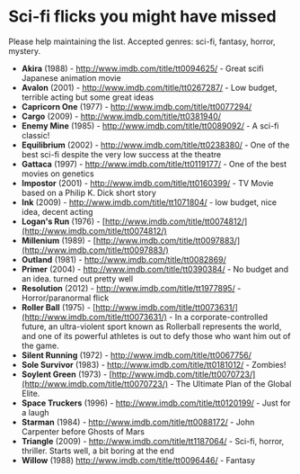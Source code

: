 Sci-fi flicks you might have missed
===============

Please help maintaining the list. Accepted genres: sci-fi, fantasy, horror, mystery.

- **Akira** (1988) - http://www.imdb.com/title/tt0094625/ - Great scifi Japanese animation movie
- **Avalon** (2001) - http://www.imdb.com/title/tt0267287/ - Low budget, terrible acting but some great ideas
- **Capricorn One** (1977) - http://www.imdb.com/title/tt0077294/
- **Cargo** (2009) - http://www.imdb.com/title/tt0381940/
- **Enemy Mine** (1985) - http://www.imdb.com/title/tt0089092/ - A sci-fi classic!
- **Equilibrium** (2002) - http://www.imdb.com/title/tt0238380/ - One of the best sci-fi despite the very low success at the theatre
- **Gattaca** (1997) - http://www.imdb.com/title/tt0119177/ - One of the best movies on genetics
- **Impostor** (2001) - http://www.imdb.com/title/tt0160399/ - TV Movie based on a Philip K. Dick short story
- **Ink** (2009) - http://www.imdb.com/title/tt1071804/ - low budget, nice idea, decent acting
- **Logan's Run** (1976) - [http://www.imdb.com/title/tt0074812/](http://www.imdb.com/title/tt0074812/)
- **Millenium** (1989) - [http://www.imdb.com/title/tt0097883/](http://www.imdb.com/title/tt0097883/)
- **Outland** (1981) - http://www.imdb.com/title/tt0082869/
- **Primer** (2004) - http://www.imdb.com/title/tt0390384/ - No budget and an idea. turned out pretty well
- **Resolution** (2012) - http://www.imdb.com/title/tt1977895/ - Horror/paranormal flick
- **Roller Ball** (1975) - [http://www.imdb.com/title/tt0073631/](http://www.imdb.com/title/tt0073631/) - In a corporate-controlled future, an ultra-violent sport known as Rollerball represents the world, and one of its powerful athletes is out to defy those who want him out of the game.
- **Silent Running** (1972) - http://www.imdb.com/title/tt0067756/
- **Sole Survivor** (1983) - http://www.imdb.com/title/tt0181012/ - Zombies!
- **Soylent Green** (1973) - [http://www.imdb.com/title/tt0070723/](http://www.imdb.com/title/tt0070723/) - The Ultimate Plan of the Global Elite.
- **Space Truckers** (1996) - http://www.imdb.com/title/tt0120199/ - Just for a laugh
- **Starman** (1984) - http://www.imdb.com/title/tt0088172/ - John Carpenter before Ghosts of Mars
- **Triangle** (2009) - http://www.imdb.com/title/tt1187064/ - Sci-fi, horror, thriller. Starts well, a bit boring at the end
- **Willow** (1988) http://www.imdb.com/title/tt0096446/ - Fantasy
